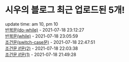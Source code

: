 # 시우의 블로그 최근 업로드된 5개!<br>

update time: am 10, pm 10<br>[반복문(do-while)](https://velog.io/@dev_shu/%EB%B0%98%EB%B3%B5%EB%AC%B8do-while) - 2021-07-18 23:12:27<br>
[반복문(while)](https://velog.io/@dev_shu/%EB%B0%98%EB%B3%B5%EB%AC%B8while) - 2021-07-18 23:05:59<br>
[조건문(switch-case문)](https://velog.io/@dev_shu/%EC%A1%B0%EA%B1%B4%EB%AC%B8switch-case%EB%AC%B8) - 2021-07-18 22:47:51<br>
[조건문 if문(2)](https://velog.io/@dev_shu/%EC%A1%B0%EA%B1%B4%EB%AC%B8-if%EB%AC%B82) - 2021-07-18 22:03:38<br>
[조건문 if문(1)](https://velog.io/@dev_shu/%EC%A1%B0%EA%B1%B4%EB%AC%B8if%EB%AC%B8) - 2021-07-18 21:49:28<br>
